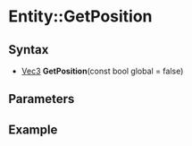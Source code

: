 # Entity::GetPosition #

## Syntax ##
- [Vec3]() **GetPosition**(const bool global  = false)

## Parameters ##

## Example ##
